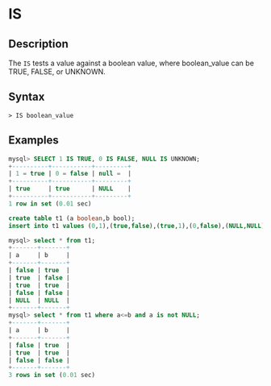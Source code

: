# **IS**

## **Description**

The `IS` tests a value against a boolean value, where boolean_value can be TRUE, FALSE, or UNKNOWN.

## **Syntax**

```
> IS boolean_value
```

## **Examples**

```sql
mysql> SELECT 1 IS TRUE, 0 IS FALSE, NULL IS UNKNOWN;
+----------+-----------+---------+
| 1 = true | 0 = false | null =  |
+----------+-----------+---------+
| true     | true      | NULL    |
+----------+-----------+---------+
1 row in set (0.01 sec)
```

```sql
create table t1 (a boolean,b bool);
insert into t1 values (0,1),(true,false),(true,1),(0,false),(NULL,NULL);

mysql> select * from t1;
+-------+-------+
| a     | b     |
+-------+-------+
| false | true  |
| true  | false |
| true  | true  |
| false | false |
| NULL  | NULL  |
+-------+-------+
mysql> select * from t1 where a<=b and a is not NULL;
+-------+-------+
| a     | b     |
+-------+-------+
| false | true  |
| true  | true  |
| false | false |
+-------+-------+
3 rows in set (0.01 sec)
```
